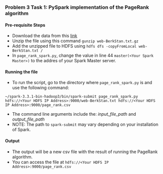 ### Problem 3 Task 1: PySpark implementation of the PageRank algorithm

#### Pre-requisite Steps

- Download the data from this [link](https://snap.stanford.edu/data/web-BerkStan.html)
- Unzip the file using this command `gunzip web-BerkStan.txt.gz`
- Add the unzipped file to HDFS using `hdfs dfs -copyFromLocal web-BerkStan.txt /`
- In `page_rank_spark.py`, change the value in line 44 `master(<Your Spark Master>)` to the addres of your Spark Master server.

#### Running the file
- To run the script, go to the directory where `page_rank_spark.py` is and use the following command:

`~/spark-3.3.1-bin-hadoop3/bin/spark-submit page_rank_spark.py hdfs://<Your HDFS IP Address>:9000/web-BerkStan.txt hdfs://<Your HDFS IP Address>:9000/page_rank.csv`

- The command line arguments include the: *input_file_path* and *output_file_path*
- NOTE: The path to `spark-submit` may vary depending on your installation of Spark.

#### Output
- The output will be a new csv file with the result of running the PageRank algorithm.
- You can access the file at `hdfs://<Your HDFS IP Address>:9000/page_rank.csv`